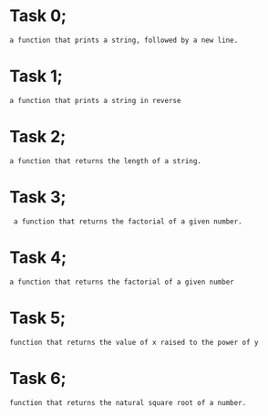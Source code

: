 # Task 0;
    a function that prints a string, followed by a new line.
# Task 1;
    a function that prints a string in reverse
# Task 2;
    a function that returns the length of a string.
# Task 3;
     a function that returns the factorial of a given number.
# Task 4;
    a function that returns the factorial of a given number
# Task 5;
    function that returns the value of x raised to the power of y
# Task 6;
    function that returns the natural square root of a number.
